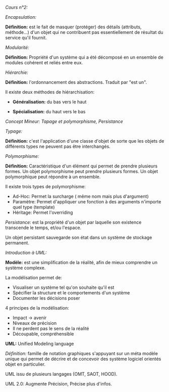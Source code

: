*Cours n°2:*



*Encapsulation:*

**Définition:** est le fait de masquer (protéger) des détails (attributs, méthode...) d'un objet qui ne contribuent pas essentiellement de résultat du service qu'il fournit.



*Modularité:*

**Définition:** Propriété d'un système qui a été décomposé en un ensemble de modules cohérent et reliés entre eux.



*Hiérarchie:* 

**Définition:** l'ordonnancement des abstractions. Traduit par "est un".

Il existe deux méthodes de hiérarchisation:

- **Généralisation:** du bas vers le haut

- **Spécialisation:** du haut vers le bas



*Concept Mineur: Tapage et polymorphisme, Persistance*



*Typage:*

**Définition:** c'est l'application d'une classe d'objet de sorte que les objets de différents types ne peuvent pas être interchangés.



*Polymorphisme:*

**Définition:** Caractéristique d'un élément qui permet de prendre plusieurs formes. Un objet polymorphisme peut prendre plusieurs formes. Un objet polymorphique peut répondre à un ensemble.

Il existe trois types de polymorphisme:

- Ad-Hoc: Permet la surcharge ( même nom mais plus d'argument)
- Paramètre: Permet d'appliquer une fonction à des arguments n'importe quel type (template)
- Héritage: Permet l'overriding



*Persistance:* est la propriété d'un objet par laquelle son existence transcende le temps, et/ou l'espace.

Un objet persistant sauvegarde son état dans un système de stockage permanent.



*Introduction à UML:*



**Modèle:** est une simplification de la réalité, afin de mieux comprendre un système complexe.



La modélisation permet de:

- Visualiser un système tel qu'on souhaite qu'il est
- Spécifier la structure et le comportements d'un système
- Documenter les décisions poser



4 principes de la modélisation:

- Impact -> avenir
- Niveaux de précision
- Il ne perdent pas le sens de la réalité
- Découpable, compréhensible



**UML:** Unified Modeling language

*Définition:* famille de notation graphiques s'appuyant sur un méta modèle unique qui permet de décrire et de concevoir des système logiciel orientés objet en particulier.

UML issu de plusieurs langages (OMT, SAOT, HOOD).

UML 2.0: Augmente Précision, Précise plus d'infos.

